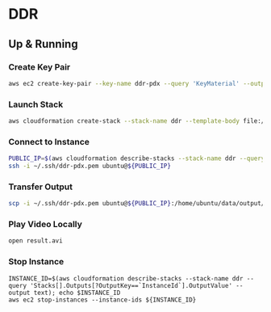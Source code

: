# DDR

## Up & Running

### Create Key Pair
``` bash
aws ec2 create-key-pair --key-name ddr-pdx --query 'KeyMaterial' --output text > ~/.ssh/ddr-pdx.pem; chmod 600 ~/.ssh/ddr-pdx.pem
```

### Launch Stack
``` bash
aws cloudformation create-stack --stack-name ddr --template-body file://cfn_template.yaml; aws cloudformation wait stack-create-complete --stack-name ddr
```

### Connect to Instance
``` bash
PUBLIC_IP=$(aws cloudformation describe-stacks --stack-name ddr --query 'Stacks[].Outputs[?OutputKey==`PublicIp`].OutputValue' --output text); echo $PUBLIC_IP
ssh -i ~/.ssh/ddr-pdx.pem ubuntu@${PUBLIC_IP}
```

### Transfer Output
``` bash
scp -i ~/.ssh/ddr-pdx.pem ubuntu@${PUBLIC_IP}:/home/ubuntu/data/output/result.avi .
```

### Play Video Locally
``` bash
open result.avi
```

### Stop Instance
```
INSTANCE_ID=$(aws cloudformation describe-stacks --stack-name ddr --query 'Stacks[].Outputs[?OutputKey==`InstanceId`].OutputValue' --output text); echo $INSTANCE_ID
aws ec2 stop-instances --instance-ids ${INSTANCE_ID}
```

